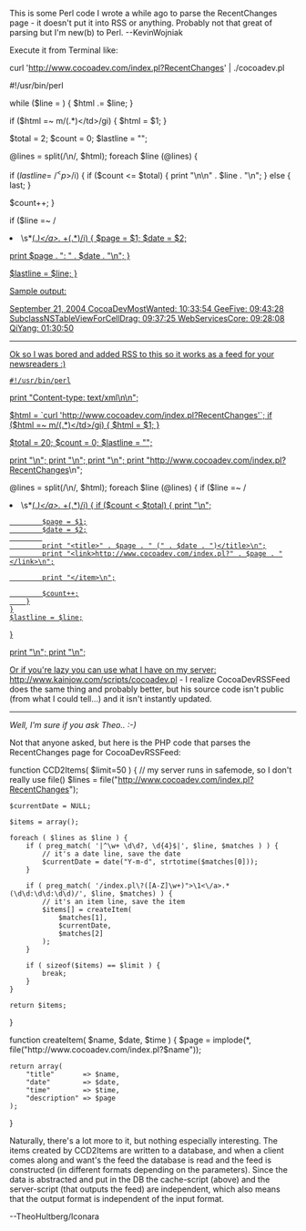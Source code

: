 This is some Perl code I wrote a while ago to parse the RecentChanges page - it doesn't put it into RSS or anything. Probably not that great of parsing but I'm new(b) to Perl. --KevinWojniak

Execute it from Terminal like:
    
curl 'http://www.cocoadev.com/index.pl?RecentChanges' | ./cocoadev.pl


    
#!/usr/bin/perl

while ($line = <STDIN>) {
$html .= $line;
}

if ($html =~ m/<td id="mainContent" colspan="2">(.*)<\/td>/gi) {
$html = $1;
}

$total = 2;
$count = 0;
$lastline = "";

@lines = split(/\n/, $html);
foreach $line (@lines) {

if  ($lastline =~ /^<p>$/i) {
if ($count <= $total) {
print "\n\n" . $line . "\n";
} else {
last;
}

$count++;
}

if ($line =~ /<li>\s*<a href=".*">(.*)<\/a>.* +(.*)/i) {
$page = $1;
$date = $2;

print $page . ": " . $date . "\n";
}

$lastline = $line;
}

Sample output:
    
September 21, 2004
CocoaDevMostWanted: 10:33:54
GeeFive: 09:43:28
SubclassNSTableViewForCellDrag: 09:37:25
WebServicesCore: 09:28:08
QiYang: 01:30:50


----

Ok so I was bored and added RSS to this so it works as a feed for your newsreaders :)

    #!/usr/bin/perl

print "Content-type: text/xml\n\n";

$html = `curl 'http://www.cocoadev.com/index.pl?RecentChanges'`;
if ($html =~ m/<td id="mainContent" colspan="2">(.*)<\/td>/gi)
{
	$html = $1;
}

$total = 20;
$count = 0;
$lastline = "";

print "<rss>\n";
print "<channel>\n";
print "<title>CocoaDev Recent Changes</title>\n";
print "<link>http://www.cocoadev.com/index.pl?RecentChanges</link>\n";

@lines = split(/\n/, $html);
foreach $line (@lines)
{
	if ($line =~ /<li>\s*<a href=".*">(.*)<\/a>.* +(.*)/i)
	{
		if ($count < $total)
		{
			print "<item>\n";
		
			$page = $1;
			$date = $2;
			
			print "<title>" . $page . " (" . $date . ")</title>\n";
			print "<link>http://www.cocoadev.com/index.pl?" . $page . "</link>\n";
	
			print "</item>\n";

			$count++;
		}
	}
	$lastline = $line;
}
 
print "</channel>\n";
print "</rss>\n";

Or if you're lazy you can use what I have on my server: http://www.kainjow.com/scripts/cocoadev.pl - I realize CocoaDevRSSFeed does the same thing and probably better, but his source code isn't public (from what I could tell...) and it isn't instantly updated.

----

*Well, I'm sure if you ask Theo.. :-)*

Not that anyone asked, but here is the PHP code that parses the RecentChanges page for CocoaDevRSSFeed:

    
function CCD2Items( $limit=50 ) {
	// my server runs in safemode, so I don't really use file()
	$lines = file("http://www.cocoadev.com/index.pl?RecentChanges");
	
	$currentDate = NULL;
	
	$items = array();
	
	foreach ( $lines as $line ) {
		if ( preg_match( '|^\w+ \d\d?, \d{4}$|', $line, $matches ) ) {
			// it's a date line, save the date
			$currentDate = date("Y-m-d", strtotime($matches[0]));
		}
	
		if ( preg_match( '/index.pl\?([A-Z]\w+)">\1<\/a>.*(\d\d:\d\d:\d\d)/', $line, $matches) ) {
			// it's an item line, save the item
			$items[] = createItem(
				$matches[1],
				$currentDate,
				$matches[2]
			);
		}
		
		if ( sizeof($items) == $limit ) {
			break;
		}
	}
	
	return $items;
}

function createItem( $name, $date, $time ) {
	$page = implode(*, file("http://www.cocoadev.com/index.pl?$name"));

	return array(
		"title"       => $name,
		"date"        => $date,
		"time"        => $time,
		"description" => $page
	);
}


Naturally, there's a lot more to it, but nothing especially interesting. The items created by     CCD2Items are written to a database, and when a client comes along and want's the feed the database is read and the feed is constructed (in different formats depending on the parameters). Since the data is abstracted and put in the DB the cache-script (above) and the server-script (that outputs the feed) are independent, which also means that the output format is independent of the input format. 

--TheoHultberg/Iconara
